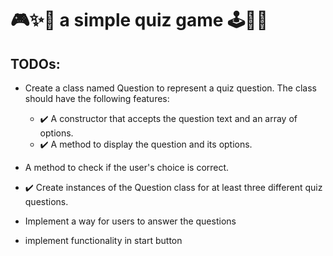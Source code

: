 # 🎮✨🌈 a simple quiz game 🕹️👾💥

## TODOs:
- Create a class named Question to represent a quiz question. The class should have the following features:
  * ✔️ A constructor that accepts the question text and an array of options.
  * ✔️ A method to display the question and its options.
- A method to check if the user's choice is correct.
  
- ✔️ Create instances of the Question class for at least three different quiz questions.
- Implement a way for users to answer the questions
- implement functionality in start button
